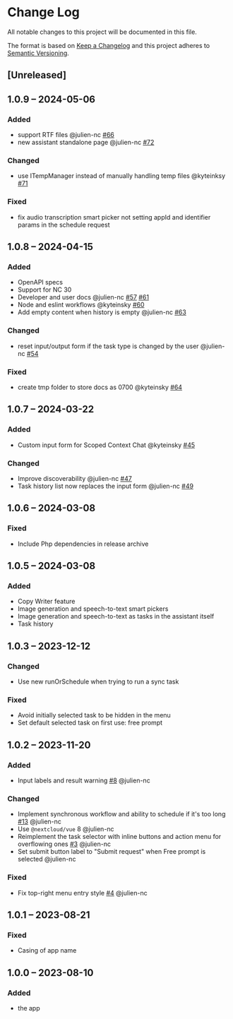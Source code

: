 # Change Log
All notable changes to this project will be documented in this file.

The format is based on [Keep a Changelog](http://keepachangelog.com/)
and this project adheres to [Semantic Versioning](http://semver.org/).

## [Unreleased]

## 1.0.9 – 2024-05-06

### Added

- support RTF files @julien-nc [#66](https://github.com/nextcloud/assistant/pull/66)
- new assistant standalone page @julien-nc [#72](https://github.com/nextcloud/assistant/pull/72)

### Changed

- use ITempManager instead of manually handling temp files @kyteinksy [#71](https://github.com/nextcloud/assistant/pull/71)

### Fixed

- fix audio transcription smart picker not setting appId and identifier params in the schedule request

## 1.0.8 – 2024-04-15

### Added

- OpenAPI specs
- Support for NC 30
- Developer and user docs @julien-nc [#57](https://github.com/nextcloud/assistant/pull/57) [#61](https://github.com/nextcloud/assistant/pull/61)
- Node and eslint workflows @kyteinsky [#60](https://github.com/nextcloud/assistant/pull/60)
- Add empty content when history is empty @julien-nc [#63](https://github.com/nextcloud/assistant/pull/63)

### Changed

- reset input/output form if the task type is changed by the user @julien-nc [#54](https://github.com/nextcloud/assistant/pull/54)

### Fixed

- create tmp folder to store docs as 0700 @kyteinsky [#64](https://github.com/nextcloud/assistant/pull/64)

## 1.0.7 – 2024-03-22

### Added

- Custom input form for Scoped Context Chat @kyteinsky [#45](https://github.com/nextcloud/assistant/pull/45)

### Changed

- Improve discoverability @julien-nc [#47](https://github.com/nextcloud/assistant/pull/47)
- Task history list now replaces the input form @julien-nc [#49](https://github.com/nextcloud/assistant/pull/49)

## 1.0.6 – 2024-03-08

### Fixed

- Include Php dependencies in release archive

## 1.0.5 – 2024-03-08

### Added

- Copy Writer feature
- Image generation and speech-to-text smart pickers
- Image generation and speech-to-text as tasks in the assistant itself
- Task history

## 1.0.3 – 2023-12-12

### Changed

- Use new runOrSchedule when trying to run a sync task

### Fixed

- Avoid initially selected task to be hidden in the menu
- Set default selected task on first use: free prompt

## 1.0.2 – 2023-11-20

### Added

- Input labels and result warning [#8](https://github.com/nextcloud/assistant/pull/8) @julien-nc

### Changed

- Implement synchronous workflow and ability to schedule if it's too long [#13](https://github.com/nextcloud/assistant/pull/13) @julien-nc
- Use `@nextcloud/vue` 8 @julien-nc
- Reimplement the task selector with inline buttons and action menu for overflowing ones [#3](https://github.com/nextcloud/assistant/pull/3) @julien-nc
- Set submit button label to "Submit request" when Free prompt is selected @julien-nc

### Fixed

- Fix top-right menu entry style [#4](https://github.com/nextcloud/assistant/issues/4) @julien-nc

## 1.0.1 – 2023-08-21

### Fixed

- Casing of app name

## 1.0.0 – 2023-08-10
### Added
* the app
